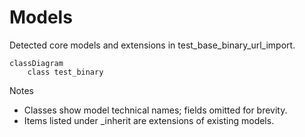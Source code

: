 # Models

Detected core models and extensions in test_base_binary_url_import.

```mermaid
classDiagram
    class test_binary
```

Notes
- Classes show model technical names; fields omitted for brevity.
- Items listed under _inherit are extensions of existing models.

